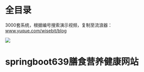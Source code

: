 # 全目录

3000套系统，根据编号搜索演示视频，复制至流浪器：www.yuque.com/wisebit/blog


![](https://bitwise.oss-cn-heyuan.aliyuncs.com/2024/11/06/qq_wechat.png)

# springboot639膳食营养健康网站

